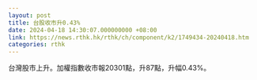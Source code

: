 ```yaml
---
layout: post
title: 台股收市升0.43%
date: 2024-04-18 14:30:07.000000000 +08:00
link: https://news.rthk.hk/rthk/ch/component/k2/1749434-20240418.htm
categories: rthk
---
```


台灣股市上升。加權指數收市報20301點，升87點，升幅0.43%。

